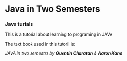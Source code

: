 # Java in Two Semesters

### Java turials

This is a tutorial about learning to programing in JAVA

The text book used in this tutoril is:

*JAVA in two semestrs by **Quentin Charatan** & **Aaron Kans***






